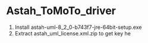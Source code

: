 # Astah_ToMoTo_driver
1. Install astah-uml-8_2_0-b743f7-jre-64bit-setup.exe
2. Extract astah_uml_license.xml.zip to get key
he
